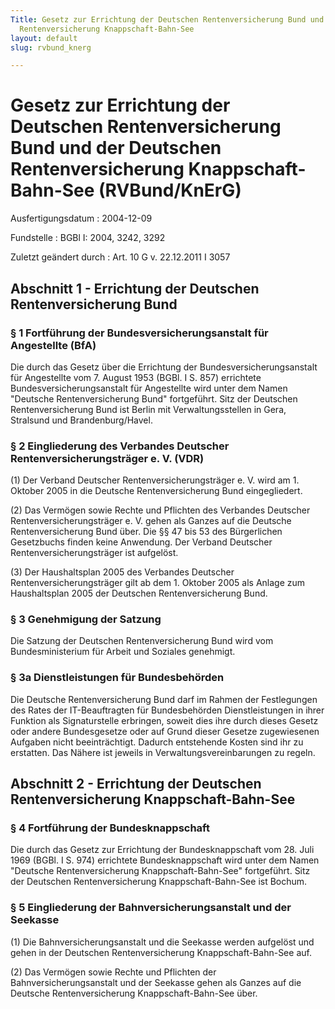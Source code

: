 ```yaml
---
Title: Gesetz zur Errichtung der Deutschen Rentenversicherung Bund und der Deutschen
  Rentenversicherung Knappschaft-Bahn-See
layout: default
slug: rvbund_knerg

---
```


# Gesetz zur Errichtung der Deutschen Rentenversicherung Bund und der Deutschen Rentenversicherung Knappschaft-Bahn-See (RVBund/KnErG)

Ausfertigungsdatum
:   2004-12-09

Fundstelle
:   BGBl I: 2004, 3242, 3292

Zuletzt geändert durch
:   Art. 10 G v. 22.12.2011 I 3057


## Abschnitt 1 - Errichtung der Deutschen Rentenversicherung Bund



### § 1 Fortführung der Bundesversicherungsanstalt für Angestellte (BfA)

Die durch das Gesetz über die Errichtung der
Bundesversicherungsanstalt für Angestellte vom 7. August 1953 (BGBl. I
S. 857) errichtete Bundesversicherungsanstalt für Angestellte wird
unter dem Namen "Deutsche Rentenversicherung Bund" fortgeführt. Sitz
der Deutschen Rentenversicherung Bund ist Berlin mit
Verwaltungsstellen in Gera, Stralsund und Brandenburg/Havel.


### § 2 Eingliederung des Verbandes Deutscher Rentenversicherungsträger e. V. (VDR)

(1) Der Verband Deutscher Rentenversicherungsträger e. V. wird am 1.
Oktober 2005 in die Deutsche Rentenversicherung Bund eingegliedert.

(2) Das Vermögen sowie Rechte und Pflichten des Verbandes Deutscher
Rentenversicherungsträger e. V. gehen als Ganzes auf die Deutsche
Rentenversicherung Bund über. Die §§ 47 bis 53 des Bürgerlichen
Gesetzbuchs finden keine Anwendung. Der Verband Deutscher
Rentenversicherungsträger ist aufgelöst.

(3) Der Haushaltsplan 2005 des Verbandes Deutscher
Rentenversicherungsträger gilt ab dem 1. Oktober 2005 als Anlage zum
Haushaltsplan 2005 der Deutschen Rentenversicherung Bund.


### § 3 Genehmigung der Satzung

Die Satzung der Deutschen Rentenversicherung Bund wird vom
Bundesministerium für Arbeit und Soziales genehmigt.


### § 3a Dienstleistungen für Bundesbehörden

Die Deutsche Rentenversicherung Bund darf im Rahmen der Festlegungen
des Rates der IT-Beauftragten für Bundesbehörden Dienstleistungen in
ihrer Funktion als Signaturstelle erbringen, soweit dies ihre durch
dieses Gesetz oder andere Bundesgesetze oder auf Grund dieser Gesetze
zugewiesenen Aufgaben nicht beeinträchtigt. Dadurch entstehende Kosten
sind ihr zu erstatten. Das Nähere ist jeweils in
Verwaltungsvereinbarungen zu regeln.


## Abschnitt 2 - Errichtung der Deutschen Rentenversicherung Knappschaft-Bahn-See



### § 4 Fortführung der Bundesknappschaft

Die durch das Gesetz zur Errichtung der Bundesknappschaft vom 28. Juli
1969 (BGBl. I S. 974) errichtete Bundesknappschaft wird unter dem
Namen "Deutsche Rentenversicherung Knappschaft-Bahn-See" fortgeführt.
Sitz der Deutschen Rentenversicherung Knappschaft-Bahn-See ist Bochum.


### § 5 Eingliederung der Bahnversicherungsanstalt und der Seekasse

(1) Die Bahnversicherungsanstalt und die Seekasse werden aufgelöst und
gehen in der Deutschen Rentenversicherung Knappschaft-Bahn-See auf.

(2) Das Vermögen sowie Rechte und Pflichten der
Bahnversicherungsanstalt und der Seekasse gehen als Ganzes auf die
Deutsche Rentenversicherung Knappschaft-Bahn-See über.


